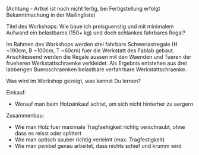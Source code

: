 (Achtung - Artkel ist noch nicht fertig, bei Fertigstellung erfolgt
Bekanntmachung in der Mailingliste)

Titel des Workshops: Wie baue ich preisguenstig und mit minimalem
Aufwand ein belastbares (150+ kg) und doch schlankes fahrbares Regal?

Im Rahmen des Workshops werden drei fahrbare Schwerlastregale (H
\~190cm, B \~100cm, T \~60cm) fuer die Werkstatt des Fablab gebaut.
Anschliessend werden die Regale aussen mit den Waenden und Tueren der
frueheren Werkstattschraenke verkleidet. Als Ergebnis entstehen aus drei
labberigen Bueroschraenken belastbare verfahrbare Werkstattschraenke.

Was wird im Workshop gezeigt, was kannst Du lernen?

Einkauf:

  - Worauf man beim Holzeinkauf achtet, um sich nicht hinterher zu
    aergern

Zusammenbau:

  - Wie man Holz fuer maximale Tragfaehigkeit richtig verschraubt, ohne
    dass es reisst oder splittert
  - Wie man optisch sauber richtig verleimt (max. Tragfestigkeit)
  - Wie man penibel genau arbeitet, dass nichts schief und krumm wird